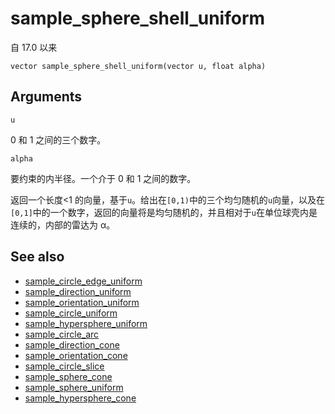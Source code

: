 # sample_sphere_shell_uniform

自 17.0 以来

`vector sample_sphere_shell_uniform(vector u, float alpha)`

## Arguments

`u`

0 和 1 之间的三个数字。

`alpha`

要约束的内半径。一个介于 0 和 1 之间的数字。

返回一个长度<1 的向量，基于`u`。给出在`[0,1)`中的三个均匀随机的`u`向量，以及在`[0,1]`中的一个数字，返回的向量将是均匀随机的，并且相对于`u`在单位球壳内是连续的，内部的雷达为 α。

## See also

- [sample_circle_edge_uniform](sample_circle_edge_uniform.html)
- [sample_direction_uniform](sample_direction_uniform.html)
- [sample_orientation_uniform](sample_orientation_uniform.html)
- [sample_circle_uniform](sample_circle_uniform.html)
- [sample_hypersphere_uniform](sample_hypersphere_uniform.html)
- [sample_circle_arc](sample_circle_arc.html)
- [sample_direction_cone](sample_direction_cone.html)
- [sample_orientation_cone](sample_orientation_cone.html)
- [sample_circle_slice](sample_circle_slice.html)
- [sample_sphere_cone](sample_sphere_cone.html)
- [sample_sphere_uniform](sample_sphere_uniform.html)
- [sample_hypersphere_cone](sample_hypersphere_cone.html)
